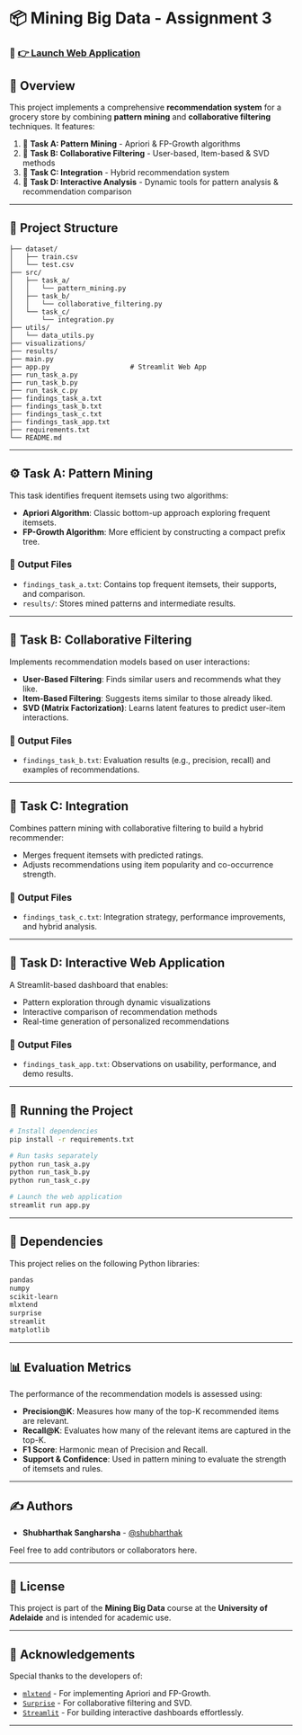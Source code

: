 # 📦 Mining Big Data - Assignment 3

### 🔗 [👉 Launch Web Application](https://mbd-assignment3.duckdns.org)

## 🧠 Overview
This project implements a comprehensive **recommendation system** for a grocery store by combining **pattern mining** and **collaborative filtering** techniques. It features:

1. 🧾 **Task A: Pattern Mining** - Apriori & FP-Growth algorithms  
2. 👥 **Task B: Collaborative Filtering** - User-based, Item-based & SVD methods  
3. 🔗 **Task C: Integration** - Hybrid recommendation system  
4. 🧪 **Task D: Interactive Analysis** - Dynamic tools for pattern analysis & recommendation comparison

---

## 📁 Project Structure
```text
├── dataset/                  
│   ├── train.csv             
│   └── test.csv              
├── src/                      
│   ├── task_a/               
│   │   └── pattern_mining.py 
│   ├── task_b/               
│   │   └── collaborative_filtering.py  
│   └── task_c/               
│       └── integration.py    
├── utils/                    
│   └── data_utils.py         
├── visualizations/           
├── results/                  
├── main.py                   
├── app.py                    # Streamlit Web App
├── run_task_a.py             
├── run_task_b.py             
├── run_task_c.py             
├── findings_task_a.txt       
├── findings_task_b.txt       
├── findings_task_c.txt       
├── findings_task_app.txt     
├── requirements.txt          
└── README.md                 
```
---

## ⚙️ Task A: Pattern Mining

This task identifies frequent itemsets using two algorithms:

- **Apriori Algorithm**: Classic bottom-up approach exploring frequent itemsets.
- **FP-Growth Algorithm**: More efficient by constructing a compact prefix tree.

### 📄 Output Files
- `findings_task_a.txt`: Contains top frequent itemsets, their supports, and comparison.
- `results/`: Stores mined patterns and intermediate results.

---

## 🤝 Task B: Collaborative Filtering

Implements recommendation models based on user interactions:

- **User-Based Filtering**: Finds similar users and recommends what they like.
- **Item-Based Filtering**: Suggests items similar to those already liked.
- **SVD (Matrix Factorization)**: Learns latent features to predict user-item interactions.

### 📄 Output Files
- `findings_task_b.txt`: Evaluation results (e.g., precision, recall) and examples of recommendations.

---

## 🔗 Task C: Integration

Combines pattern mining with collaborative filtering to build a hybrid recommender:

- Merges frequent itemsets with predicted ratings.
- Adjusts recommendations using item popularity and co-occurrence strength.

### 📄 Output Files
- `findings_task_c.txt`: Integration strategy, performance improvements, and hybrid analysis.

---

## 🧪 Task D: Interactive Web Application

A Streamlit-based dashboard that enables:

- Pattern exploration through dynamic visualizations
- Interactive comparison of recommendation methods
- Real-time generation of personalized recommendations

### 📄 Output Files
- `findings_task_app.txt`: Observations on usability, performance, and demo results.

---

## 🚀 Running the Project

```bash
# Install dependencies
pip install -r requirements.txt

# Run tasks separately
python run_task_a.py
python run_task_b.py
python run_task_c.py

# Launch the web application
streamlit run app.py
```
---

## 🧩 Dependencies

This project relies on the following Python libraries:

```txt
pandas
numpy
scikit-learn
mlxtend
surprise
streamlit
matplotlib
```
---

## 📊 Evaluation Metrics

The performance of the recommendation models is assessed using:

- **Precision@K**: Measures how many of the top-K recommended items are relevant.
- **Recall@K**: Evaluates how many of the relevant items are captured in the top-K.
- **F1 Score**: Harmonic mean of Precision and Recall.
- **Support & Confidence**: Used in pattern mining to evaluate the strength of itemsets and rules.

---

## ✍️ Authors

- **Shubharthak Sangharsha** - [@shubharthak](https://shubharthaksangharsha.github.io/)

Feel free to add contributors or collaborators here.

---

## 📜 License

This project is part of the **Mining Big Data** course at the **University of Adelaide** and is intended for academic use.

---

## 🙌 Acknowledgements

Special thanks to the developers of:

- [`mlxtend`](http://rasbt.github.io/mlxtend/) - For implementing Apriori and FP-Growth.
- [`Surprise`](https://surpriselib.com/) - For collaborative filtering and SVD.
- [`Streamlit`](https://streamlit.io/) - For building interactive dashboards effortlessly.

---





